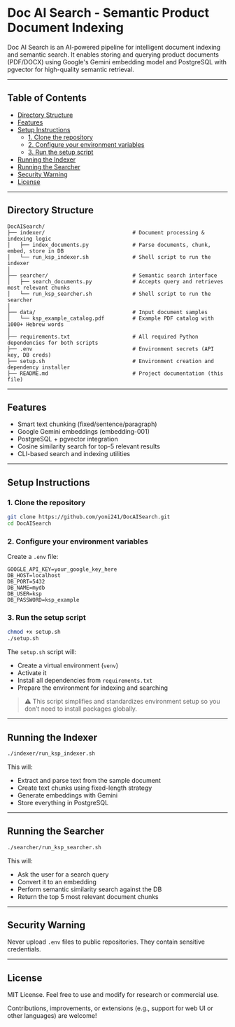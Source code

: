 
# Doc AI Search - Semantic Product Document Indexing

Doc AI Search is an AI-powered pipeline for intelligent document indexing and semantic search. It enables storing and querying product documents (PDF/DOCX) using Google's Gemini embedding model and PostgreSQL with pgvector for high-quality semantic retrieval.

---

## Table of Contents

- [Directory Structure](#directory-structure)
- [Features](#features)
- [Setup Instructions](#setup-instructions)
  - [1. Clone the repository](#1-clone-the-repository)
  - [2. Configure your environment variables](#2-configure-your-environment-variables)
  - [3. Run the setup script](#3-run-the-setup-script)
- [Running the Indexer](#running-the-indexer)
- [Running the Searcher](#running-the-searcher)
- [Security Warning](#security-warning)
- [License](#license)

---

## Directory Structure

```plaintext
DocAISearch/
├── indexer/                            # Document processing & indexing logic
│   ├── index_documents.py              # Parse documents, chunk, embed, store in DB
│   └── run_ksp_indexer.sh              # Shell script to run the indexer
│
├── searcher/                           # Semantic search interface
│   ├── search_documents.py             # Accepts query and retrieves most relevant chunks
│   └── run_ksp_searcher.sh             # Shell script to run the searcher
│
├── data/                               # Input document samples
│   └── ksp_example_catalog.pdf         # Example PDF catalog with 1000+ Hebrew words
│
├── requirements.txt                    # All required Python dependencies for both scripts
├── .env                                # Environment secrets (API key, DB creds)
├── setup.sh                            # Environment creation and dependency installer
├── README.md                           # Project documentation (this file)
```

---

## Features

- Smart text chunking (fixed/sentence/paragraph)
- Google Gemini embeddings (embedding-001)
- PostgreSQL + pgvector integration
- Cosine similarity search for top-5 relevant results
- CLI-based search and indexing utilities

---

## Setup Instructions

### 1. Clone the repository

```bash
git clone https://github.com/yoni241/DocAISearch.git
cd DocAISearch
```

### 2. Configure your environment variables

Create a `.env` file:

```env
GOOGLE_API_KEY=your_google_key_here
DB_HOST=localhost
DB_PORT=5432
DB_NAME=mydb
DB_USER=ksp
DB_PASSWORD=ksp_example
```

### 3. Run the setup script

```bash
chmod +x setup.sh
./setup.sh
```

The `setup.sh` script will:

- Create a virtual environment (`venv`)
- Activate it
- Install all dependencies from `requirements.txt`
- Prepare the environment for indexing and searching

> ⚠️ This script simplifies and standardizes environment setup so you don’t need to install packages globally.

---

## Running the Indexer

```bash
./indexer/run_ksp_indexer.sh
```

This will:

- Extract and parse text from the sample document
- Create text chunks using fixed-length strategy
- Generate embeddings with Gemini
- Store everything in PostgreSQL

---

## Running the Searcher

```bash
./searcher/run_ksp_searcher.sh
```

This will:

- Ask the user for a search query
- Convert it to an embedding
- Perform semantic similarity search against the DB
- Return the top 5 most relevant document chunks

---

## Security Warning

Never upload `.env` files to public repositories. They contain sensitive credentials.

---

## License

MIT License. Feel free to use and modify for research or commercial use.

Contributions, improvements, or extensions (e.g., support for web UI or other languages) are welcome!
